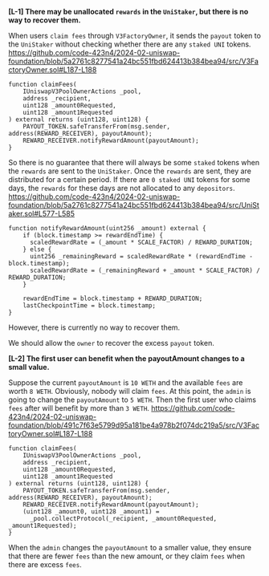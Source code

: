 **[L-1] There may be unallocated `rewards` in the `UniStaker`, but there is no way to recover them.**

When users `claim fees` through `V3FactoryOwner`, it sends the `payout` token to the `UniStaker` without checking whether there are any `staked UNI` tokens.
https://github.com/code-423n4/2024-02-uniswap-foundation/blob/5a2761c8277541a24bc551fbd624413b384bea94/src/V3FactoryOwner.sol#L187-L188
```
function claimFees(
    IUniswapV3PoolOwnerActions _pool,
    address _recipient,
    uint128 _amount0Requested,
    uint128 _amount1Requested
) external returns (uint128, uint128) {
    PAYOUT_TOKEN.safeTransferFrom(msg.sender, address(REWARD_RECEIVER), payoutAmount);
    REWARD_RECEIVER.notifyRewardAmount(payoutAmount);
}
```
So there is no guarantee that there will always be some `staked` tokens when the `rewards` are sent to the `UniStaker`.
Once the `rewards` are sent, they are distributed for a certain period. 
If there are `0 staked UNI` tokens for some days, the `rewards` for these days are not allocated to any `depositors`.
https://github.com/code-423n4/2024-02-uniswap-foundation/blob/5a2761c8277541a24bc551fbd624413b384bea94/src/UniStaker.sol#L577-L585
```
function notifyRewardAmount(uint256 _amount) external {
    if (block.timestamp >= rewardEndTime) {
      scaledRewardRate = (_amount * SCALE_FACTOR) / REWARD_DURATION;
    } else {
      uint256 _remainingReward = scaledRewardRate * (rewardEndTime - block.timestamp);
      scaledRewardRate = (_remainingReward + _amount * SCALE_FACTOR) / REWARD_DURATION;
    }

    rewardEndTime = block.timestamp + REWARD_DURATION;
    lastCheckpointTime = block.timestamp;
}
```
However, there is currently no way to recover them.

We should allow the `owner` to recover the excess `payout` token.

**[L-2] The first user can benefit when the payoutAmount changes to a small value.**

Suppose the current `payoutAmount` is `10 WETH` and the available `fees` are worth `8 WETH`. 
Obviously, nobody will claim `fees`. 
At this point, the `admin` is going to change the `payoutAmount` to `5 WETH`.
Then the first user who claims `fees` after will benefit by more than `3 WETH`.
https://github.com/code-423n4/2024-02-uniswap-foundation/blob/491c7f63e5799d95a181be4a978b2f074dc219a5/src/V3FactoryOwner.sol#L187-L188
```
function claimFees(
    IUniswapV3PoolOwnerActions _pool,
    address _recipient,
    uint128 _amount0Requested,
    uint128 _amount1Requested
) external returns (uint128, uint128) {
    PAYOUT_TOKEN.safeTransferFrom(msg.sender, address(REWARD_RECEIVER), payoutAmount);
    REWARD_RECEIVER.notifyRewardAmount(payoutAmount);
    (uint128 _amount0, uint128 _amount1) =
      _pool.collectProtocol(_recipient, _amount0Requested, _amount1Requested);
}
```

When the `admin` changes the `payoutAmount` to a smaller value, they ensure that there are fewer `fees` than the new amount, or they claim `fees` when there are excess `fees`.